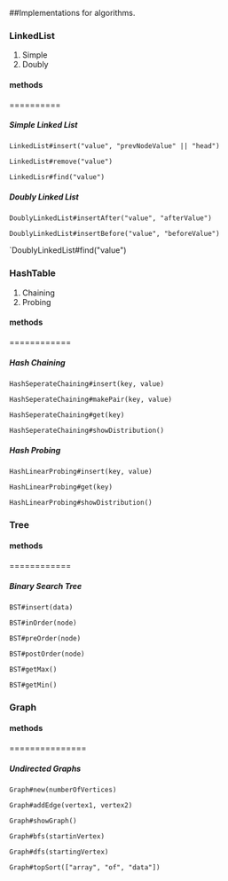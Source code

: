 ##Implementations for algorithms.

### LinkedList
  1. Simple
  2. Doubly

  #### methods
  ==========

  ##### Simple Linked List
  `LinkedList#insert("value", "prevNodeValue" || "head")`

  `LinkedList#remove("value")`
  
  `LinkedLisr#find("value")`

  ##### Doubly Linked List
  `DoublyLinkedList#insertAfter("value", "afterValue")`
  
  `DoublyLinkedList#insertBefore("value", "beforeValue")`
  
  `DoublyLinkedList#find("value")

### HashTable
  1. Chaining
  2. Probing

  #### methods
  ============

  ##### Hash Chaining
  `HashSeperateChaining#insert(key, value)`
  
  `HashSeperateChaining#makePair(key, value)`
  
  `HashSeperateChaining#get(key)`
  
  `HashSeperateChaining#showDistribution()`

  ##### Hash Probing
  `HashLinearProbing#insert(key, value)`

  `HashLinearProbing#get(key)`

  `HashLinearProbing#showDistribution()`

### Tree

  #### methods
  ============

  ##### Binary Search Tree
  `BST#insert(data)`

  `BST#inOrder(node)`

  `BST#preOrder(node)`

  `BST#postOrder(node)`

  `BST#getMax()`

  `BST#getMin()`

### Graph

  #### methods
  ===============

  ##### Undirected Graphs
  `Graph#new(numberOfVertices)`

  `Graph#addEdge(vertex1, vertex2)`

  `Graph#showGraph()`

  `Graph#bfs(startinVertex)`

  `Graph#dfs(startingVertex)`

  `Graph#topSort(["array", "of", "data"])`
